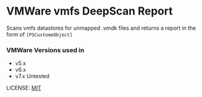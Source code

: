 # VMWare vmfs DeepScan Report
Scans vmfs datastores for unmapped .vmdk files and returns a report in the form of `[PSCustomeObject]`

### VMWare Versions used in
  - v5.x
  - v6.x
  - v7.x Untested

LICENSE: [MIT](https://github.com/sgkens/vmware-vmfs-DeepScanReport/blob/main/LICENSE)

